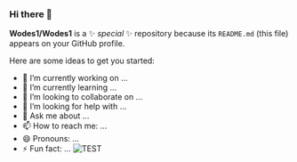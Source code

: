 ### Hi there 👋

**Wodes1/Wodes1** is a ✨ _special_ ✨ repository because its `README.md` (this file) appears on your GitHub profile.

Here are some ideas to get you started:

- 🔭 I’m currently working on ...
- 🌱 I’m currently learning ...
- 👯 I’m looking to collaborate on ...
- 🤔 I’m looking for help with ...
- 💬 Ask me about ...
- 📫 How to reach me: ...
- 😄 Pronouns: ...
- ⚡ Fun fact: ...
![TEST](https://user-images.githubusercontent.com/58326795/219949270-f429eca0-acd6-401d-879d-1fd935f6f865.gif)
